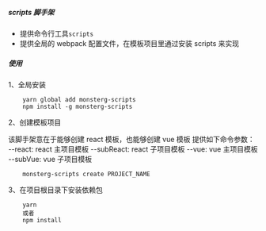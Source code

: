 ##### scripts 脚手架

- 提供命令行工具`scripts`<br/>
- 提供全局的 webpack 配置文件，在模板项目里通过安装 scripts 来实现

##### 使用

1、全局安装

```
    yarn global add monsterg-scripts
    npm install -g monsterg-scripts
```

2、创建模板项目

该脚手架意在于能够创建 react 模板，也能够创建 vue 模板
提供如下命令参数：
--react: react 主项目模板
--subReact: react 子项目模板
--vue: vue 主项目模板
--subVue: vue 子项目模板

```
    monsterg-scripts create PROJECT_NAME
```

3、在项目根目录下安装依赖包

```
    yarn
    或者
    npm install
```

<!--
    "test": "rm -rf hh && node ./bin/index.js create hh --react && node ./bin/index.js start"
 -->
